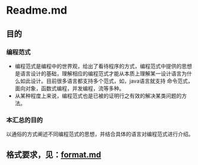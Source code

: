 # Readme.md

## 目的
### 编程范式
* 编程范式是编程中的世界观，给出了看待程序的方式，编程范式中提供的思想是语言设计的基础，理解相应的编程范式才能从本质上理解某一设计语言为什么如此设计。目前很多语言都支持多个范式，如，java语言就支持 命令范式，面向对象，函数式编程，并发编程，流等多种。  
* 从某种程度上来说，编程范式也是已被的证明行之有效的解决某类问题的方法。

### 本汇总的目的
以通俗的方式阐述不同编程范式的思想，并结合具体的语言对编程范式进行介绍。

## 格式要求，见：[format.md](https://github.com/wobocy/programming-paradigm/blob/dev/format.md)